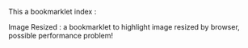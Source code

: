 This a bookmarklet index :

Image Resized : a bookmarklet to highlight image resized by browser, possible performance problem!

